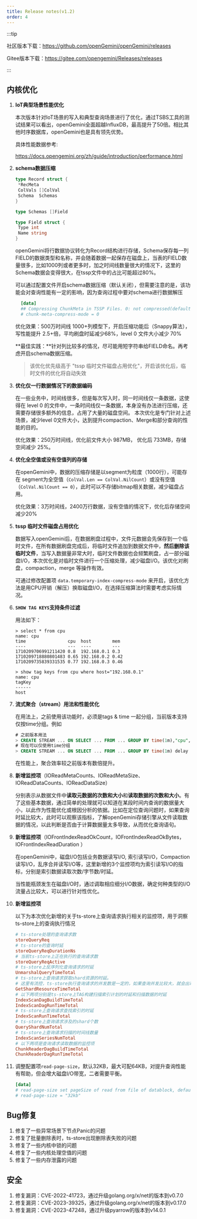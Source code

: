 ```yaml
---
title: Release notes(v1.2)
order: 4
---
```


:::tip

社区版本下载：https://github.com/openGemini/openGemini/releases

Gitee版本下载：https://gitee.com/opengemini/Releases/releases

:::

## 内核优化

1. **IoT典型场景性能优化**

   本次版本针对IoT场景的写入和典型查询场景进行了优化，通过TSBS工具的测试结果可以看出，openGemini全面超越InfluxDB，最高提升了50倍。相比其他时序数据库，openGemini也是具有领先优势。

   具体性能数据参考:

   https://docs.opengemini.org/zh/guide/introduction/performance.html

2. **schema数据压缩**

   ```go
   type Record struct {
   	*RecMeta
   	ColVals []ColVal
   	Schema  Schemas
   }
   
   type Schemas []Field
   
   type Field struct {
   	Type int
   	Name string
   }
   ```

   openGemini将行数据协议转化为Record结构进行存储，Schema保存每一列FIELD的数据类型和名称，并会随着数据一起保存在磁盘上，当表的FIELD数量很多，比如1000列或者更多时，加之时间线数量很大的情况下，这里的Schema数据会变得很大，在tssp文件中的占比可能超过80%。

   可以通过配置文件开启schema数据压缩（默认关闭），但需要注意的是，该功能会对查询性能有一定的影响，因为查询过程中要对schema进行数据解压

   ```toml
     [data]
     ## Compressing ChunkMeta in TSSP Files. 0: not compressed(default); 1: use snappy
     # chunk-meta-compress-mode = 0
   ```

   优化效果：500万时间线 1000+列模型下，开启压缩功能后（Snappy算法），写性能提升 2.5+倍，平均刷盘时延减少68%，level 0 文件大小减少 70%

   **最佳实践：**针对列比较多的情况，尽可能用短字符串给FIELD命名。再考虑开启schema数据压缩。

   > 该优化优先级高于 "tssp 临时文件磁盘占用优化"，开启该优化后，临时文件的优化将自动失效

3. **优化仅一行数据情况下的数据编码**

   在一些业务中，时间线很多，但是每次写入时，同一时间线仅一条数据，这使得在 level 0 的文件中，一条时间线仅一条数据，本身没有办法进行压缩，还需要存储很多额外的信息，占用了大量的磁盘空间。 本次优化是专门针对上述场景，减少level 0文件大小，达到提升compaction、Merge和部分查询的性能的目的。

   优化效果：250万时间线，优化前文件大小 987MB， 优化后 733MB，存储空间减少 25%。

4. **优化全空值或没有空值列的存储**

   在openGemini中，数据的压缩存储是以segment为粒度（1000行），可能存在 segment为全空值（`ColVal.Len == ColVal.NilCount`）或没有空值（`ColVal.NilCount == 0`），此时可以不存储bitmap相关数据，减少磁盘占用。

   优化效果：3万时间线，2400万行数据，没有空值的情况下，优化后存储空间减少20%

5. **tssp 临时文件磁盘占用优化**

   数据写入openGemini后，在数据刷盘过程中，文件元数据会先保存到一个临时文件，在所有数据刷盘完成后，将临时文件追加到数据文件中，**然后删除该临时文件**，当写入数据量非常大时，临时文件数据也会频繁刷盘，占一部分磁盘I/O，本次优化是对临时文件进行一个压缩处理，减少磁盘I/O。该优化对刷盘，compaction，merge 等操作有效。

   可通过修改配置项 `data.temporary-index-compress-mode` 来开启，该优化方法是用CPU开销（解压）换取磁盘I/O，在选择压缩算法时需要考虑实际情况。

6. **`SHOW TAG KEYS`支持条件过滤**

   用法如下：

   ```
   > select * from cpu
   name: cpu
   time                cpu  host        mem
   ----                ---  ----        ---
   1710209706991211420 0.8  192.168.0.1 0.3
   1710209718880801483 0.65 192.168.0.2 0.42
   1710209735839331535 0.77 192.168.0.3 0.46
   
   > show tag keys from cpu where host="192.168.0.1"
   name: cpu
   tagKey
   ------
   host
   ```

7. **流式聚合（stream）用法和性能优化**

   在用法上，之前使用该功能时，必须是tags & time 一起分组，当前版本支持仅按time分组。例如

   ```sql
   # 之前版本用法
   > CREATE STREAM ... ON SELECT ... FROM ... GROUP BY time(1m),"cpu","host" delay 20s
   # 现在可以仅使用time分组
   > CREATE STREAM ... ON SELECT ... FROM ... GROUP BY time(1m) delay 20s
   ```

   在性能上，聚合效率较之前版本有数倍提升。

8. **新增监控项**（IOReadMetaCounts、IOReadMetaSize、IOReadDataCounts、IOReadDataSize）

   分别表示从数据文件中**读取元数据的次数和大小**和**读取数据的次数和大小**。有了这些基本数据，通过简单的处理就可以知道在某段时间内查询的数据量大小，以此作为性能优化或根因分析的依据。比如在定位查询问题时，如果查询时延比较大，此时可以观察该指标，了解openGemini存储引擎从文件读取数据的情况，以此判断是否由于计算数据量太多导致，从而优化查询语句。

9. **新增监控项**（IOFrontIndexReadOkCount，IOFrontIndexReadOkBytes，IOFrontIndexReadDuration ）

   在openGemini中，磁盘I/O包括业务数据读写I/O, 索引读写I/O，Compaction读写I/O，乱序合并读写I/O等，这里新增的3个监控项均为索引读写I/O的指标，分别是索引数据读取次数/字节数/时延。

   当性能瓶颈发生在磁盘I/O时，通过调取相应细分I/O数据，确定何种类型的I/O流量占比较大，可以进行针对性优化。

10. **新增监控项**

    以下为本次优化新增的关于ts-store上查询请求执行相关的监控项，用于洞察ts-store上的查询执行情况

    ```toml
    # ts-store处理的查询请求数
    storeQueryReq 
    # ts-store的查询时延
    storeQueryReqDurationNs  
    # 当前ts-store上正在执行的查询请求数
    storeQueryReqActive 
    # ts-store上反序列化查询请求的时延
    UnmarshalQueryTimeTotal  
    # ts-store上查询请求获取shard资源的时延。
    # 这里有流控，ts-store执行查询请求的并发数是一定的，如果查询并发比较大，就会出现排队情况，这里的时延就会比较大。
    GetShardResourceTimeTotal  
    # 以下两项分别是ts-store上TAG构建扫描索引计划的时延和扫描数据的时延
    IndexScanDagBuildTimeTotal
    IndexScanDagRunTimeTotal
    # ts-store上查询请求查找索引的时延
    IndexScanRunTimeTotal
    # ts-store上查询请求涉及的shard个数
    QueryShardNumTotal 
    # ts-store上查询请求扫描的时间线数量
    IndexScanSeriesNumTotal
    # 以下两项是查询请求读取数据的监控项
    ChunkReaderDagBuildTimeTotal
    ChunkReaderDagRunTimeTotal
    ```

11. 调整配置项`read-page-size`，默认32KB，最大可配64KB，对提升查询性能有帮助，但会增大磁盘I/O带宽，二者需要平衡。

    ```toml
    [data]
    # read-page-size set pageSize of read from file of datablock, default is "32kb", valid setting is "1kb"/"4kb"/"8kb"/"16kb"/"32kb"/"64kb"/"variable"
    # read-page-size = "32kb"
    ```

## Bug修复

1. 修复了一些异常场景下节点Panic的问题
2. 修复了批量删除表时，ts-store出现删除表失败的问题
3. 修复了一些内核中锁的问题
4. 修复了一些内核处理空值的问题
5. 修复了一些内存泄露的问题

## 安全

1. 修复漏洞：CVE-2022-41723，通过升级golang.org/x/net的版本到v0.7.0
2. 修复漏洞：CVE-2023-39325，通过升级golang.org/x/net的版本到v0.17.0
3. 修复漏洞：CVE-2023-47248，通过升级pyarrow的版本到v14.0.1
